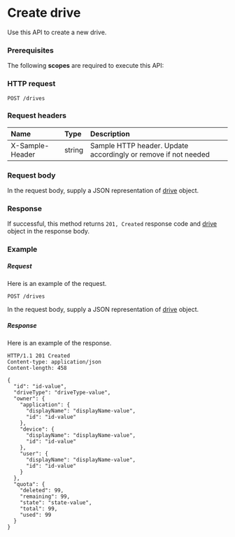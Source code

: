 # Create drive

Use this API to create a new drive.
### Prerequisites
The following **scopes** are required to execute this API: 
### HTTP request
<!-- { "blockType": "ignored" } -->
```http
POST /drives

```
### Request headers
| Name       | Type | Description|
|:---------------|:--------|:----------|
| X-Sample-Header  | string  | Sample HTTP header. Update accordingly or remove if not needed|

### Request body
In the request body, supply a JSON representation of [drive](../resources/drive.md) object.


### Response
If successful, this method returns `201, Created` response code and [drive](../resources/drive.md) object in the response body.

### Example
##### Request
Here is an example of the request.
<!-- {
  "blockType": "request",
  "name": "create_drive_from_drives"
}-->
```http
POST /drives
```
In the request body, supply a JSON representation of [drive](../resources/drive.md) object.
##### Response
Here is an example of the response.
<!-- {
  "blockType": "response",
  "truncated": false,
  "@odata.type": "microsoft.graph.drive"
} -->
```http
HTTP/1.1 201 Created
Content-type: application/json
Content-length: 458

{
  "id": "id-value",
  "driveType": "driveType-value",
  "owner": {
    "application": {
      "displayName": "displayName-value",
      "id": "id-value"
    },
    "device": {
      "displayName": "displayName-value",
      "id": "id-value"
    },
    "user": {
      "displayName": "displayName-value",
      "id": "id-value"
    }
  },
  "quota": {
    "deleted": 99,
    "remaining": 99,
    "state": "state-value",
    "total": 99,
    "used": 99
  }
}
```

<!-- uuid: 93db54da-9dd4-4836-9ce7-70cc4798b52b
2015-10-19 09:02:14 UTC -->
<!-- {
  "type": "#page.annotation",
  "description": "Create drive",
  "keywords": "",
  "section": "documentation",
  "tocPath": ""
}-->